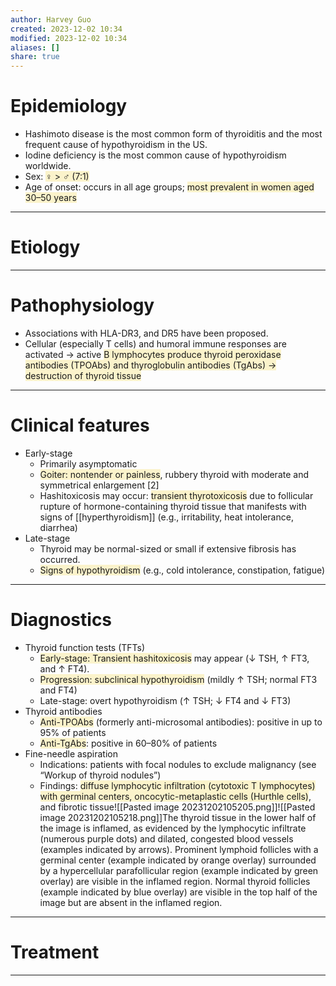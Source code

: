 ```yaml
---
author: Harvey Guo
created: 2023-12-02 10:34
modified: 2023-12-02 10:34
aliases: []
share: true
---
```

# Epidemiology
- Hashimoto disease is the most common form of thyroiditis and the most frequent cause of hypothyroidism in the US.
- Iodine deficiency is the most common cause of hypothyroidism worldwide.
- Sex: <span style="background:rgba(240, 200, 0, 0.2)">♀ > ♂ (7:1)</span>
- Age of onset: occurs in all age groups; <span style="background:rgba(240, 200, 0, 0.2)">most prevalent in women aged 30–50 years</span>

---
# Etiology


---
# Pathophysiology
- Associations with HLA-DR3, and DR5 have been proposed.
- Cellular (especially T cells) and humoral immune responses are activated  → active <span style="background:rgba(240, 200, 0, 0.2)">B lymphocytes produce thyroid peroxidase antibodies (TPOAbs) and thyroglobulin antibodies (TgAbs) → destruction of thyroid tissue</span>

---
# Clinical features
- Early-stage
	- Primarily asymptomatic
	- <span style="background:rgba(240, 200, 0, 0.2)">Goiter: nontender or painless</span>, rubbery thyroid with moderate and symmetrical enlargement [2]
	- Hashitoxicosis may occur: <span style="background:rgba(240, 200, 0, 0.2)">transient thyrotoxicosis</span> due to follicular rupture of hormone-containing thyroid tissue that manifests with signs of [[hyperthyroidism]] (e.g., irritability, heat intolerance, diarrhea)
- Late-stage
	- Thyroid may be normal-sized or small if extensive fibrosis has occurred.
	- <span style="background:rgba(240, 200, 0, 0.2)">Signs of hypothyroidism</span> (e.g., cold intolerance, constipation, fatigue)

---
# Diagnostics
- Thyroid function tests (TFTs)
	- <span style="background:rgba(240, 200, 0, 0.2)">Early-stage: Transient hashitoxicosis</span> may appear (↓ TSH, ↑ FT3, and ↑ FT4).
	- <span style="background:rgba(240, 200, 0, 0.2)">Progression: subclinical hypothyroidism</span> (mildly ↑ TSH; normal FT3 and FT4) 
	- Late-stage: overt hypothyroidism (↑ TSH; ↓ FT4 and ↓ FT3)
- Thyroid antibodies
	- <span style="background:rgba(240, 200, 0, 0.2)">Anti-TPOAbs</span> (formerly anti-microsomal antibodies): positive in up to 95% of patients
	- <span style="background:rgba(240, 200, 0, 0.2)">Anti-TgAbs</span>: positive in 60–80% of patients
- Fine-needle aspiration
	- Indications: patients with focal nodules to exclude malignancy (see “Workup of thyroid nodules”)
	- Findings: <span style="background:rgba(240, 200, 0, 0.2)">diffuse lymphocytic infiltration (cytotoxic T lymphocytes) with germinal centers, oncocytic-metaplastic cells (Hurthle cells)</span>, and fibrotic tissue![[Pasted image 20231202105205.png]]![[Pasted image 20231202105218.png]]The thyroid tissue in the lower half of the image is inflamed, as evidenced by the lymphocytic infiltrate (numerous purple dots) and dilated, congested blood vessels (examples indicated by arrows). Prominent lymphoid follicles with a germinal center (example indicated by orange overlay) surrounded by a hypercellular parafollicular region (example indicated by green overlay) are visible in the inflamed region. Normal thyroid follicles (example indicated by blue overlay) are visible in the top half of the image but are absent in the inflamed region.

---
# Treatment


---
